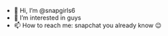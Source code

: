 - 👋 Hi, I’m @snapgirls6
- 👀 I’m interested in guys
- 📫 How to reach me: snapchat you already know 😉

<!---
snapgirls6/snapgirls6 is a ✨ special ✨ repository because its `README.md` (this file) appears on your GitHub profile.
You can click the Preview link to take a look at your changes.
--->
